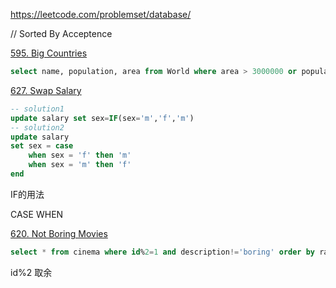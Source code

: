 <https://leetcode.com/problemset/database/>

// Sorted By Acceptence

[595. Big Countries](https://leetcode.com/problems/big-countries/)

```sql
select name, population, area from World where area > 3000000 or population > 25000000
```

[627. Swap Salary](https://leetcode.com/problems/swap-salary/)

```sql
-- solution1
update salary set sex=IF(sex='m','f','m')
-- solution2
update salary 
set sex = case
	when sex = 'f' then 'm'
	when sex = 'm' then 'f'
end
```

IF的用法

CASE WHEN

[620. Not Boring Movies](https://leetcode.com/problems/not-boring-movies/description/)

```sql
select * from cinema where id%2=1 and description!='boring' order by rating desc
```

id%2 取余